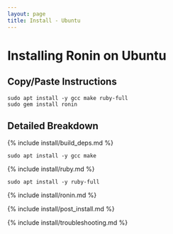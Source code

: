 ```yaml
---
layout: page
title: Install - Ubuntu
---
```


# Installing Ronin on Ubuntu

## Copy/Paste Instructions

```shell
sudo apt install -y gcc make ruby-full
sudo gem install ronin
```

## Detailed Breakdown

{% include install/build_deps.md %}

```shell
sudo apt install -y gcc make
```

{% include install/ruby.md %}

```shell
sudo apt install -y ruby-full
```

{% include install/ronin.md %}

{% include install/post_install.md %}

{% include install/troubleshooting.md %}
